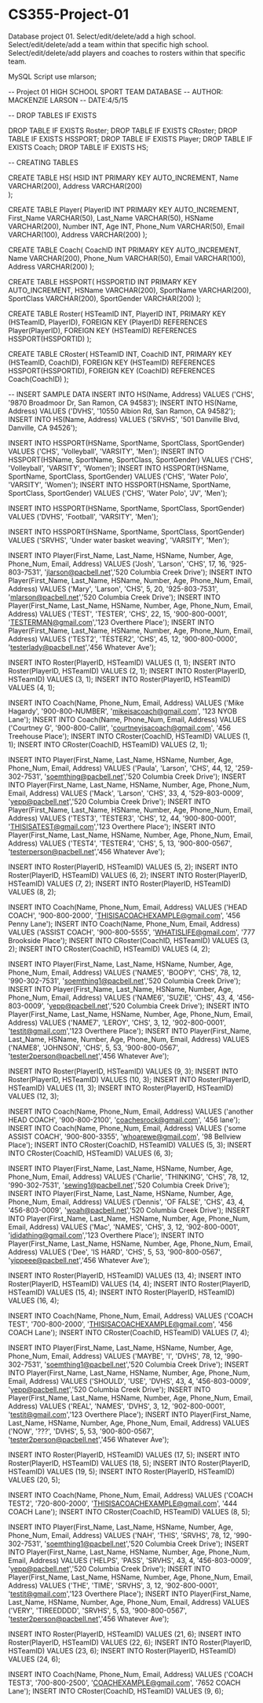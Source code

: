 # CS355-Project-01
Database project 01. Select/edit/delete/add a high school. Select/edit/delete/add a team within that specific high school. Select/edit/delete/add players and coaches to rosters within that specific team. 

MySQL Script 
use mlarson; 

-- Project 01 HIGH SCHOOL SPORT TEAM DATABASE
-- AUTHOR: MACKENZIE LARSON 
-- DATE:4/5/15

-- DROP TABLES IF EXISTS 

DROP TABLE IF EXISTS Roster;
DROP TABLE IF EXISTS CRoster;
DROP TABLE IF EXISTS HSSPORT;
DROP TABLE IF EXISTS Player; 
DROP TABLE IF EXISTS Coach;
DROP TABLE IF EXISTS HS;
 
-- CREATING TABLES 

CREATE TABLE HS(
	HSID INT PRIMARY KEY AUTO_INCREMENT,
	Name VARCHAR(200),
    Address VARCHAR(200)  
    ); 
          
CREATE TABLE Player(
	PlayerID INT PRIMARY KEY AUTO_INCREMENT,
	First_Name VARCHAR(50),
    Last_Name VARCHAR(50),
    HSName VARCHAR(200), 
    Number INT, 
    Age INT, 
    Phone_Num VARCHAR(50), 
    Email VARCHAR(100), 
    Address VARCHAR(200)
    ); 
    
CREATE TABLE Coach(
	CoachID INT PRIMARY KEY AUTO_INCREMENT,
	Name VARCHAR(200), 
    Phone_Num VARCHAR(50), 
    Email VARCHAR(100), 
    Address VARCHAR(200)
    );

CREATE TABLE HSSPORT(
	HSSPORTID INT PRIMARY KEY AUTO_INCREMENT, 
	HSName VARCHAR(200), 
    SportName VARCHAR(200), 
    SportClass VARCHAR(200), 
    SportGender VARCHAR(200)
    );    
    
CREATE TABLE Roster(
	HSTeamID INT, 
    PlayerID INT,
    PRIMARY KEY (HSTeamID, PlayerID),
    FOREIGN KEY (PlayerID) REFERENCES Player(PlayerID), 
    FOREIGN KEY (HSTeamID) REFERENCES HSSPORT(HSSPORTID)
    );
    
CREATE TABLE CRoster(
	HSTeamID INT, 
    CoachID INT, 
    PRIMARY KEY (HSTeamID, CoachID),
    FOREIGN KEY (HSTeamID) REFERENCES HSSPORT(HSSPORTID),
    FOREIGN KEY (CoachID) REFERENCES Coach(CoachID)
    );

-- INSERT SAMPLE DATA 
INSERT INTO HS(Name, Address) VALUES ('CHS', '9870 Broadmoor Dr, San Ramon, CA 94583');
INSERT INTO HS(Name, Address) VALUES ('DVHS', '10550 Albion Rd, San Ramon, CA 94582');
INSERT INTO HS(Name, Address) VALUES ('SRVHS', '501 Danville Blvd, Danville, CA 94526');

INSERT INTO HSSPORT(HSName, SportName, SportClass, SportGender) VALUES ('CHS', 'Volleyball', 'VARSITY', 'Men');
INSERT INTO HSSPORT(HSName, SportName, SportClass, SportGender) VALUES ('CHS', 'Volleyball', 'VARSITY', 'Women');
INSERT INTO HSSPORT(HSName, SportName, SportClass, SportGender) VALUES ('CHS', 'Water Polo', 'VARSITY', 'Women');
INSERT INTO HSSPORT(HSName, SportName, SportClass, SportGender) VALUES ('CHS', 'Water Polo', 'JV', 'Men');

INSERT INTO HSSPORT(HSName, SportName, SportClass, SportGender) VALUES ('DVHS', 'Football', 'VARSITY', 'Men');

INSERT INTO HSSPORT(HSName, SportName, SportClass, SportGender) VALUES ('SRVHS', 'Under water basket weaving', 'VARSITY', 'Men');
 
INSERT INTO Player(First_Name, Last_Name, HSName, Number, Age, Phone_Num, Email, Address) VALUES ('Josh', 'Larson', 'CHS', 17, 16, '925-803-7531', 'jlarson@pacbell.net','520 Columbia Creek Drive');
INSERT INTO Player(First_Name, Last_Name, HSName, Number, Age, Phone_Num, Email, Address) VALUES ('Mary', 'Larson', 'CHS', 5, 20, '925-803-7531', 'mlarson@pacbell.net','520 Columbia Creek Drive');
INSERT INTO Player(First_Name, Last_Name, HSName, Number, Age, Phone_Num, Email, Address) VALUES ('TEST', 'TESTER', 'CHS', 22, 15, '900-800-0001', 'TESTERMAN@gmail.com','123 Overthere Place');
INSERT INTO Player(First_Name, Last_Name, HSName, Number, Age, Phone_Num, Email, Address) VALUES ('TEST2', 'TESTER2', 'CHS', 45, 12, '900-800-0000', 'testerlady@pacbell.net','456 Whatever Ave');

INSERT INTO Roster(PlayerID, HSTeamID) VALUES (1, 1); 
INSERT INTO Roster(PlayerID, HSTeamID) VALUES (2, 1);
INSERT INTO Roster(PlayerID, HSTeamID) VALUES (3, 1); 
INSERT INTO Roster(PlayerID, HSTeamID) VALUES (4, 1);

INSERT INTO Coach(Name, Phone_Num, Email, Address) VALUES ('Mike Hagardy', '900-800-NUMBER', 'mikeisacoach@gmail.com', '123 NYOB Lane'); 
INSERT INTO Coach(Name, Phone_Num, Email, Address) VALUES ('Courtney G', '900-800-Callit', 'courtneyisacoach@gmail.com', '456 Treehouse Place');
INSERT INTO CRoster(CoachID, HSTeamID) VALUES (1, 1); 
INSERT INTO CRoster(CoachID, HSTeamID) VALUES (2, 1); 

INSERT INTO Player(First_Name, Last_Name, HSName, Number, Age, Phone_Num, Email, Address) VALUES ('Paula', 'Larson', 'CHS', 44, 12, '259-302-7531', 'soemthing@pacbell.net','520 Columbia Creek Drive');
INSERT INTO Player(First_Name, Last_Name, HSName, Number, Age, Phone_Num, Email, Address) VALUES ('Mack', 'Larson', 'CHS', 33, 4, '529-803-0009', 'yepp@pacbell.net','520 Columbia Creek Drive');
INSERT INTO Player(First_Name, Last_Name, HSName, Number, Age, Phone_Num, Email, Address) VALUES ('TEST3', 'TESTER3', 'CHS', 12, 44, '900-800-0001', 'THISISATEST@gmail.com','123 Overthere Place');
INSERT INTO Player(First_Name, Last_Name, HSName, Number, Age, Phone_Num, Email, Address) VALUES ('TEST4', 'TESTER4', 'CHS', 5, 13, '900-800-0567', 'testerperson@pacbell.net','456 Whatever Ave');

INSERT INTO Roster(PlayerID, HSTeamID) VALUES (5, 2); 
INSERT INTO Roster(PlayerID, HSTeamID) VALUES (6, 2);
INSERT INTO Roster(PlayerID, HSTeamID) VALUES (7, 2); 
INSERT INTO Roster(PlayerID, HSTeamID) VALUES (8, 2);

INSERT INTO Coach(Name, Phone_Num, Email, Address) VALUES ('HEAD COACH', '900-800-2000', 'THISISACOACHEXAMPLE@gmail.com', '456 Penny Lane'); 
INSERT INTO Coach(Name, Phone_Num, Email, Address) VALUES ('ASSIST COACH', '900-800-5555', 'WHATISLIFE@gmail.com', '777 Brookside Place');
INSERT INTO CRoster(CoachID, HSTeamID) VALUES (3, 2); 
INSERT INTO CRoster(CoachID, HSTeamID) VALUES (4, 2); 

INSERT INTO Player(First_Name, Last_Name, HSName, Number, Age, Phone_Num, Email, Address) VALUES ('NAME5', 'BOOPY', 'CHS', 78, 12, '990-302-7531', 'soemthing1@pacbell.net','520 Columbia Creek Drive');
INSERT INTO Player(First_Name, Last_Name, HSName, Number, Age, Phone_Num, Email, Address) VALUES ('NAME6', 'SUZIE', 'CHS', 43, 4, '456-803-0009', 'yepp@pacbell.net','520 Columbia Creek Drive');
INSERT INTO Player(First_Name, Last_Name, HSName, Number, Age, Phone_Num, Email, Address) VALUES ('NAME7', 'LEROY', 'CHS', 3, 12, '902-800-0001', 'testit@gmail.com','123 Overthere Place');
INSERT INTO Player(First_Name, Last_Name, HSName, Number, Age, Phone_Num, Email, Address) VALUES ('NAME8', 'JOHNSON', 'CHS', 5, 53, '900-800-0567', 'tester2person@pacbell.net','456 Whatever Ave');

INSERT INTO Roster(PlayerID, HSTeamID) VALUES (9, 3); 
INSERT INTO Roster(PlayerID, HSTeamID) VALUES (10, 3);
INSERT INTO Roster(PlayerID, HSTeamID) VALUES (11, 3); 
INSERT INTO Roster(PlayerID, HSTeamID) VALUES (12, 3);

INSERT INTO Coach(Name, Phone_Num, Email, Address) VALUES ('another HEAD COACH', '900-800-2100', 'coachesrock@gmail.com', '456 lane'); 
INSERT INTO Coach(Name, Phone_Num, Email, Address) VALUES ('some ASSIST COACH', '900-800-3355', 'whoarewe@gmail.com', '98 Bellview Place');
INSERT INTO CRoster(CoachID, HSTeamID) VALUES (5, 3); 
INSERT INTO CRoster(CoachID, HSTeamID) VALUES (6, 3); 

INSERT INTO Player(First_Name, Last_Name, HSName, Number, Age, Phone_Num, Email, Address) VALUES ('Charlie', 'THINKING', 'CHS', 78, 12, '990-302-7531', 'sewing1@pacbell.net','520 Columbia Creek Drive');
INSERT INTO Player(First_Name, Last_Name, HSName, Number, Age, Phone_Num, Email, Address) VALUES ('Dennis', 'OF FALSE', 'CHS', 43, 4, '456-803-0009', 'woah@pacbell.net','520 Columbia Creek Drive');
INSERT INTO Player(First_Name, Last_Name, HSName, Number, Age, Phone_Num, Email, Address) VALUES ('Mac', 'NAMES', 'CHS', 3, 12, '902-800-0001', 'ididathing@gmail.com','123 Overthere Place');
INSERT INTO Player(First_Name, Last_Name, HSName, Number, Age, Phone_Num, Email, Address) VALUES ('Dee', 'IS HARD', 'CHS', 5, 53, '900-800-0567', 'yippeee@pacbell.net','456 Whatever Ave');

INSERT INTO Roster(PlayerID, HSTeamID) VALUES (13, 4); 
INSERT INTO Roster(PlayerID, HSTeamID) VALUES (14, 4);
INSERT INTO Roster(PlayerID, HSTeamID) VALUES (15, 4); 
INSERT INTO Roster(PlayerID, HSTeamID) VALUES (16, 4);

INSERT INTO Coach(Name, Phone_Num, Email, Address) VALUES ('COACH TEST', '700-800-2000', 'THISISACOACHEXAMPLE@gmail.com', '456 COACH Lane'); 
INSERT INTO CRoster(CoachID, HSTeamID) VALUES (7, 4); 
 

INSERT INTO Player(First_Name, Last_Name, HSName, Number, Age, Phone_Num, Email, Address) VALUES ('MAYBE', 'I', 'DVHS', 78, 12, '990-302-7531', 'soemthing1@pacbell.net','520 Columbia Creek Drive');
INSERT INTO Player(First_Name, Last_Name, HSName, Number, Age, Phone_Num, Email, Address) VALUES ('SHOULD', 'USE', 'DVHS', 43, 4, '456-803-0009', 'yepp@pacbell.net','520 Columbia Creek Drive');
INSERT INTO Player(First_Name, Last_Name, HSName, Number, Age, Phone_Num, Email, Address) VALUES ('REAL', 'NAMES', 'DVHS', 3, 12, '902-800-0001', 'testit@gmail.com','123 Overthere Place');
INSERT INTO Player(First_Name, Last_Name, HSName, Number, Age, Phone_Num, Email, Address) VALUES ('NOW', '???', 'DVHS', 5, 53, '900-800-0567', 'tester2person@pacbell.net','456 Whatever Ave');

INSERT INTO Roster(PlayerID, HSTeamID) VALUES (17, 5); 
INSERT INTO Roster(PlayerID, HSTeamID) VALUES (18, 5);
INSERT INTO Roster(PlayerID, HSTeamID) VALUES (19, 5); 
INSERT INTO Roster(PlayerID, HSTeamID) VALUES (20, 5);

INSERT INTO Coach(Name, Phone_Num, Email, Address) VALUES ('COACH TEST2', '720-800-2000', 'THISISACOACHEXAMPLE@gmail.com', '444 COACH Lane'); 
INSERT INTO CRoster(CoachID, HSTeamID) VALUES (8, 5); 

INSERT INTO Player(First_Name, Last_Name, HSName, Number, Age, Phone_Num, Email, Address) VALUES ('NAH', 'THIS', 'SRVHS', 78, 12, '990-302-7531', 'soemthing1@pacbell.net','520 Columbia Creek Drive');
INSERT INTO Player(First_Name, Last_Name, HSName, Number, Age, Phone_Num, Email, Address) VALUES ('HELPS', 'PASS', 'SRVHS', 43, 4, '456-803-0009', 'yepp@pacbell.net','520 Columbia Creek Drive');
INSERT INTO Player(First_Name, Last_Name, HSName, Number, Age, Phone_Num, Email, Address) VALUES ('THE', 'TIME', 'SRVHS', 3, 12, '902-800-0001', 'testit@gmail.com','123 Overthere Place');
INSERT INTO Player(First_Name, Last_Name, HSName, Number, Age, Phone_Num, Email, Address) VALUES ('VERY', 'TIREEDDDD', 'SRVHS', 5, 53, '900-800-0567', 'tester2person@pacbell.net','456 Whatever Ave');

INSERT INTO Roster(PlayerID, HSTeamID) VALUES (21, 6); 
INSERT INTO Roster(PlayerID, HSTeamID) VALUES (22, 6);
INSERT INTO Roster(PlayerID, HSTeamID) VALUES (23, 6); 
INSERT INTO Roster(PlayerID, HSTeamID) VALUES (24, 6);

INSERT INTO Coach(Name, Phone_Num, Email, Address) VALUES ('COACH TEST3', '700-800-2500', 'COACHEXAMPLE@gmail.com', '7652 COACH Lane'); 
INSERT INTO CRoster(CoachID, HSTeamID) VALUES (9, 6); 

 
